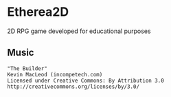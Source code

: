 # Etherea2D
2D RPG game developed for educational purposes
## Music
```
"The Builder"
Kevin MacLeod (incompetech.com)
Licensed under Creative Commons: By Attribution 3.0
http://creativecommons.org/licenses/by/3.0/
```
